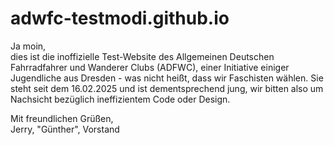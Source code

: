 # adwfc-testmodi.github.io

Ja moin, <br>
dies ist die inoffizielle Test-Website des Allgemeinen Deutschen Fahrradfahrer und Wanderer Clubs (ADFWC), einer Initiative einiger Jugendliche aus Dresden - was nicht heißt, dass wir Faschisten wählen. Sie steht seit dem 16.02.2025 und ist dementsprechend jung, wir bitten also um Nachsicht bezüglich ineffizientem Code oder Design.

Mit freundlichen Grüßen,<br>
Jerry, "Günther", Vorstand
